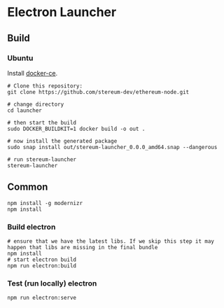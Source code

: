 # Electron Launcher

## Build

### Ubuntu
Install [docker-ce](https://docs.docker.com/engine/install/ubuntu/).

```
# Clone this repository:
git clone https://github.com/stereum-dev/ethereum-node.git

# change directory
cd launcher

# then start the build
sudo DOCKER_BUILDKIT=1 docker build -o out .

# now install the generated package
sudo snap install out/stereum-launcher_0.0.0_amd64.snap --dangerous

# run stereum-launcher
stereum-launcher
```

## Common
```
npm install -g modernizr
npm install
```

### Build electron
```
# ensure that we have the latest libs. If we skip this step it may happen that libs are missing in the final bundle
npm install
# start electron build
npm run electron:build
```
### Test (run locally) electron
```
npm run electron:serve

```

